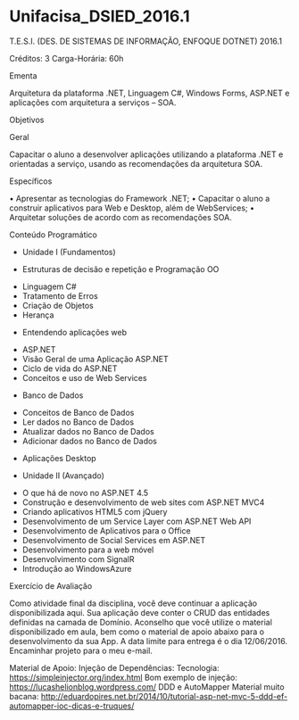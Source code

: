 # Unifacisa_DSIED_2016.1
T.E.S.I. (DES. DE SISTEMAS DE INFORMAÇÃO, ENFOQUE DOTNET) 2016.1

Créditos: 3
Carga-Horária: 60h

Ementa

Arquitetura da plataforma .NET, Linguagem C#, Windows Forms, ASP.NET e aplicações com arquitetura a serviços – SOA.


Objetivos

Geral

Capacitar o aluno a desenvolver aplicações utilizando a plataforma .NET e orientadas a serviço, usando as recomendações da arquitetura SOA.

Específicos

• Apresentar as tecnologias do Framework .NET;
• Capacitar o aluno a construir aplicativos para Web e Desktop, além de WebServices; 
• Arquitetar soluções de acordo com as recomendações SOA.

Conteúdo Programático

- Unidade I (Fundamentos)
 * Estruturas de decisão e repetição e Programação OO
 - Linguagem C#
 - Tratamento de Erros
 - Criação de Objetos
 - Herança
 * Entendendo aplicações web
 - ASP.NET
 - Visão Geral de uma Aplicação ASP.NET
 - Ciclo de vida do ASP.NET
 - Conceitos e uso de Web Services
 * Banco de Dados
 - Conceitos de Banco de Dados
 - Ler dados no Banco de Dados
 - Atualizar dados no Banco de Dados
 - Adicionar dados no Banco de Dados
 * Aplicações Desktop

- Unidade II (Avançado)

 * O que há de novo no ASP.NET 4.5
 * Construção e desenvolvimento de web sites com ASP.NET MVC4
 * Criando aplicativos HTML5 com jQuery
 * Desenvolvimento de um Service Layer com ASP.NET Web API
 * Desenvolvimento de Aplicativos para o Office
 * Desenvolvimento de Social Services em ASP.NET
 * Desenvolvimento para a web móvel
 * Desenvolvimento com SignalR
 * Introdução ao WindowsAzure

Exercício de Avaliação

Como atividade final da disciplina, você deve continuar a aplicação disponibilizada aqui. Sua aplicação deve conter o CRUD das entidades definidas na camada de Domínio. Aconselho que você utilize o material disponibilizado em aula, bem como o material de apoio abaixo para o desenvolvimento da sua App.
A data limite para entrega é o dia 12/06/2016. Encaminhar projeto para o meu e-mail.

Material de Apoio:
Injeção de Dependências:
Tecnologia: https://simpleinjector.org/index.html
Bom exemplo de injeção: https://lucashelionblog.wordpress.com/
DDD e AutoMapper
Material muito bacana: http://eduardopires.net.br/2014/10/tutorial-asp-net-mvc-5-ddd-ef-automapper-ioc-dicas-e-truques/
